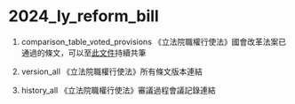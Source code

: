 # 2024_ly_reform_bill
1. comparison_table_voted_provisions 《立法院職權行使法》國會改革法案已通過的條文，可以至[此文件]("https://g0v.hackmd.io/S-FJ3CDERg2dXgqf_bjj8g")持續共筆

4. version_all 《立法院職權行使法》所有條文版本連結

5. history_all 《立法院職權行使法》審議過程會議記錄連結
